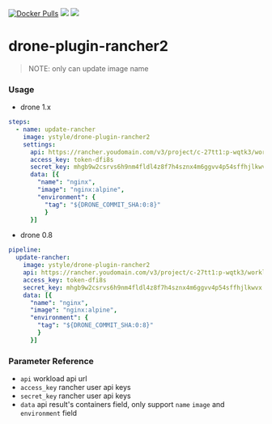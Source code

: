 [![Docker Pulls](https://img.shields.io/docker/pulls/ystyle/drone-plugin-rancher2)](https://hub.docker.com/r/ystyle/drone-plugin-rancher2)
[![](https://images.microbadger.com/badges/version/ystyle/drone-plugin-rancher2.svg)](https://hub.docker.com/r/ystyle/drone-plugin-rancher2 "Get your own version badge on microbadger.com")
[![](https://images.microbadger.com/badges/image/ystyle/drone-plugin-rancher2.svg)](https://hub.docker.com/r/ystyle/drone-plugin-rancher2 "Get your own image badge on microbadger.com")

# drone-plugin-rancher2
>NOTE: only can update image name

### Usage
- drone 1.x
```yml
steps:
  - name: update-rancher
    image: ystyle/drone-plugin-rancher2
    settings:
      api: https://rancher.youdomain.com/v3/project/c-27tt1:p-wqtk3/workloads/default:default:nginx
      access_key: token-dfi8s
      secret_key: mhgb9w2csrvs6h9nm4fldl4z8f7h4sznx4m6ggvv4p54sffhjlkwvx
      data: [{
        "name": "nginx",
        "image": "nginx:alpine",
        "environment": {
          "tag": "${DRONE_COMMIT_SHA:0:8}"
          }
      }]
```


- drone 0.8
```yml
pipeline:
  update-rancher:
    image: ystyle/drone-plugin-rancher2
    api: https://rancher.youdomain.com/v3/project/c-27tt1:p-wqtk3/workloads/default:default:nginx
    access_key: token-dfi8s
    secret_key: mhgb9w2csrvs6h9nm4fldl4z8f7h4sznx4m6ggvv4p54sffhjlkwvx
    data: [{
      "name": "nginx",
      "image": "nginx:alpine",
      "environment": {
        "tag": "${DRONE_COMMIT_SHA:0:8}"
        }
      }]
```

### Parameter Reference
- `api` workload api url
- `access_key` rancher user api keys
- `secret_key` rancher user api keys
- `data` api result's containers field, only support `name` `image` and `environment` field
